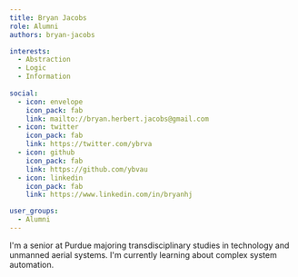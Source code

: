 ```yaml
---
title: Bryan Jacobs
role: Alumni
authors: bryan-jacobs

interests:
  - Abstraction
  - Logic
  - Information
 
social:
  - icon: envelope
    icon_pack: fab
    link: mailto://bryan.herbert.jacobs@gmail.com
  - icon: twitter
    icon_pack: fab
    link: https://twitter.com/ybrva
  - icon: github
    icon_pack: fab
    link: https://github.com/ybvau
  - icon: linkedin
    icon_pack: fab
    link: https://www.linkedin.com/in/bryanhj

user_groups:
  - Alumni
---
```

I'm a senior at Purdue majoring transdisciplinary studies in technology and unmanned aerial systems. I'm currently learning about complex system automation.

